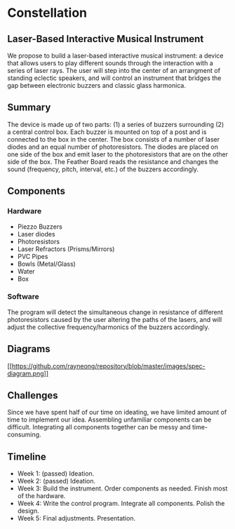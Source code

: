 # Constellation
## Laser-Based Interactive Musical Instrument
We propose to build a laser-based interactive musical instrument: a device that allows users to play different sounds through the interaction with a series of laser rays. The user will step into the center of an arrangment of standing eclectic speakers, and will control an instrument that bridges the gap between electronic buzzers and classic glass harmonica.

## Summary
The device is made up of two parts: (1) a series of buzzers surrounding (2) a central control box. Each buzzer is mounted on top of a post and is connected to the box in the center. The box consists of a number of laser diodes and an equal number of photoresistors. The diodes are placed on one side of the box and emit laser to the photoresistors that are on the other side of the box. The Feather Board reads the resistance and changes the sound (frequency, pitch, interval, etc.) of the buzzers accordingly.

## Components

### Hardware
- Piezzo Buzzers
- Laser diodes
- Photoresistors
- Laser Refractors (Prisms/Mirrors)
- PVC Pipes
- Bowls (Metal/Glass)
- Water
- Box

### Software
The program will detect the simultaneous change in resistance of different photoresistors caused by the user altering the paths of the lasers, and will adjust the collective frequency/harmonics of the buzzers accordingly.

## Diagrams
[[https://github.com/rayneong/repository/blob/master/images/spec-diagram.png]]

## Challenges
Since we have spent half of our time on ideating, we have limited amount of time to implement our idea. 
Assembling unfamiliar components can be difficult.
Integrating all components together can be messy and time-consuming.

## Timeline
- Week 1: (passed) Ideation.
- Week 2: (passed) Ideation.
- Week 3: Build the instrument. Order components as needed. Finish most of the hardware. 
- Week 4: Write the control program. Integrate all components. Polish the design.
- Week 5: Final adjustments. Presentation.

